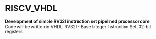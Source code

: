 # RISCV_VHDL
**Development of simple RV32I instruction set pipelined processor core**
Code will be written in VHDL.
RV32I - Base Integer Instruction Set, 32-bit registers

